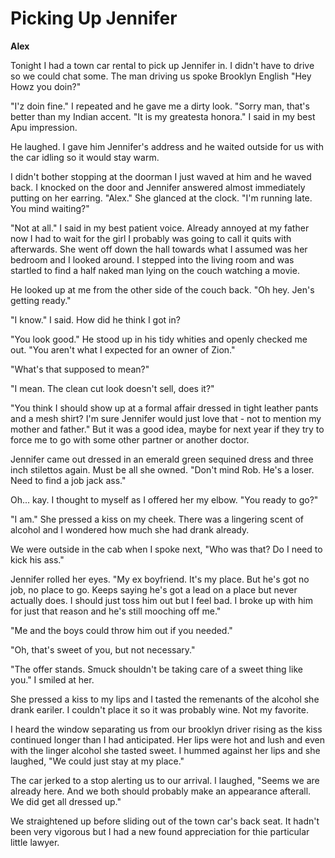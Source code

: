 # Picking Up Jennifer

**Alex**

Tonight I had a town car rental to pick up Jennifer in.  I didn't have to drive so we could chat some.  The man driving us spoke Brooklyn English "Hey Howz you doin?"

"I'z doin fine."  I repeated and he gave me a dirty look.  "Sorry man, that's better than my Indian accent.  "It is my greatesta honora."  I said in my best Apu impression.

He laughed.  I gave him Jennifer's address and he waited outside for us with the car idling so it would stay warm.

I didn't bother stopping at the doorman I just waved at him and he waved back.  I knocked on the door and Jennifer answered almost immediately putting on her earring.  "Alex."  She glanced at the clock.  "I'm running late.  You mind waiting?"

"Not at all."  I said in my best patient voice.  Already annoyed at my father now I had to wait for the girl I probably was going to call it quits with afterwards.  She went off down the hall towards what I assumed was her bedroom and I looked around.  I stepped into the living room and was startled to find a half naked man lying on the couch watching a movie.

He looked up at me from the other side of the couch back.  "Oh hey.  Jen's getting ready."

"I know."  I said.  How did he think I got in?

"You look good."  He stood up in his tidy whities and openly checked me out.  "You aren't what I expected for an owner of Zion."

"What's that supposed to mean?"

"I mean.  The clean cut look doesn't sell, does it?"

"You think I should show up at a formal affair dressed in tight leather pants and a mesh shirt?  I'm sure Jennifer would just love that - not to mention my mother and father."  But it was a good idea, maybe for next year if they try to force me to go with some other partner or another doctor.

Jennifer came out dressed in an emerald green sequined dress and three inch stilettos again.  Must be all she owned.  "Don't mind Rob.  He's a loser.  Need to find a job jack ass."

Oh... kay.  I thought to myself as I offered her my elbow.  "You ready to go?"

"I am."  She pressed a kiss on my cheek.  There was a lingering scent of alcohol and I wondered how much she had drank already.

We were outside in the cab when I spoke next, "Who was that?  Do I need to kick his ass."

Jennifer rolled her eyes.  "My ex boyfriend.  It's my place.  But he's got no job, no place to go.  Keeps saying he's got a lead on a place but never actually does.  I should just toss him out but I feel bad.  I broke up with him for just that reason and he's still mooching off me."

"Me and the boys could throw him out if you needed."

"Oh, that's sweet of you, but not necessary."

"The offer stands.  Smuck shouldn't be taking care of a sweet thing like you."  I smiled at her.

She pressed a kiss to my lips and I tasted the remenants of the alcohol she drank eariler.  I couldn't place it so it was probably wine.  Not my favorite.

I heard the window separating us from our brooklyn driver rising as the kiss continued longer than I had anticipated.  Her lips were hot and lush and even with the linger alcohol she tasted sweet.  I hummed against her lips and she laughed, "We could just stay at my place."

The car jerked to a stop alerting us to our arrival.  I laughed, "Seems we are already here.  And we both should probably make an appearance afterall.  We did get all dressed up."

We straightened up before sliding out of the town car's back seat.  It hadn't been very vigorous but I had a new found appreciation for thie particular little lawyer.